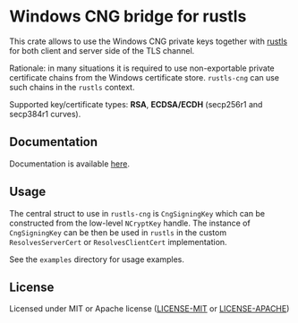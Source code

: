 # Windows CNG bridge for rustls

This crate allows to use the Windows CNG private keys together with [rustls](https://docs.rs/rustls/latest/rustls)
 for both client and server side of the TLS channel.

Rationale: in many situations it is required to use non-exportable private certificate chains
 from the Windows certificate store. `rustls-cng` can use such chains in the `rustls` context.

Supported key/certificate types: **RSA**, **ECDSA/ECDH** (secp256r1 and secp384r1 curves).

## Documentation

Documentation is available [here](https://ancwrd1.github.io/rustls-cng/doc/rustls_cng).

## Usage

The central struct to use in `rustls-cng` is `CngSigningKey` which can be constructed
 from the low-level `NCryptKey` handle. The instance of `CngSigningKey` can be then be
 used in `rustls` in the custom `ResolvesServerCert` or `ResolvesClientCert` implementation.

See the `examples` directory for usage examples.

## License

Licensed under MIT or Apache license ([LICENSE-MIT](https://opensource.org/licenses/MIT) or [LICENSE-APACHE](https://opensource.org/licenses/Apache-2.0))
